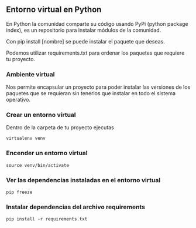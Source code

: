 ## Entorno virtual en Python
En Python la comunidad comparte su código usando PyPi (python package index), es un repositorio para instalar módulos de la comunidad.

Con pip install [nombre] se puede instalar el paquete que deseas.

Podemos utilizar requirements.txt para ordenar los paquetes que requiere tu proyecto.

### Ambiente virtual

Nos permite encapsular un proyecto para poder instalar las versiones de los paquetes que se requieran sin tenerlos que instalar en todo el sistema operativo.

### Crear un entorno virtual

Dentro de la carpeta de tu proyecto ejecutas

```linux
virtualenv venv
```

### Encender un entorno virtual

```linux
source venv/bin/activate
```

### Ver las dependencias instaladas en el entorno virtual

```linux
pip freeze
```

### Instalar dependencias del archivo requirements

```linux
pip install -r requirements.txt
```

